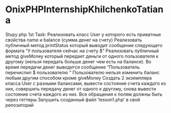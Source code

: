 # OnixPHPInternshipKhilchenkoTatiana
Stupy php
1st Task:
Реализовать класс User у которого есть приватные свойства name и balance (сумма денег на счету)
Реализовать публичный метод printStatus который выводит сообщение следующего формата “У пользователя <name> сейчас на счету $<balance>”
Реализовать публичный метод giveMoney который передает деньги от одного пользователя к другому (нельзя передать больше денег чем есть на балансе). 
Во время передачи денег выводится сообщение “Пользователь <name> перечислил $<amount> пользователю <name>”
Пользователю нельзя изменить баланс любым другим способом кроме giveMoney
Создать 2 экземпляра класса User с разными балансами, вывести состояние счета каждого из них, совершить передачу денег от одного к другому, снова вывести состояние счета каждого из них.
Все обращения к полям должны быть через геттеры
Запушить созданный файл ‘lesson1.php’ в свой репозиторий

